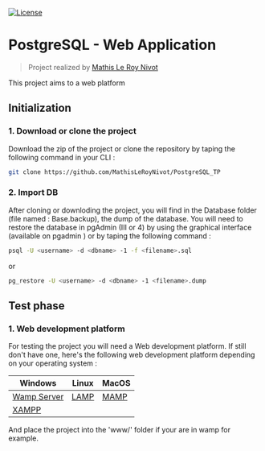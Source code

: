 [![License](https://img.shields.io/badge/license-MIT-blue.svg)](https://opensource.org/licenses/MIT)
# PostgreSQL - Web Application

> Project realized by [Mathis Le Roy Nivot](https://github.com/MathisLeRoyNivot)

This project aims to a web platform 

## Initialization 

### 1. Download or clone the project
Download the zip of the project or clone the repository by taping the following command in your CLI :
```bash
git clone https://github.com/MathisLeRoyNivot/PostgreSQL_TP
```
### 2. Import DB 
After cloning or downloding the project, you will find in the Database folder (file named : Base.backup), the dump of the database. You will need to restore the database in pgAdmin (III or 4) by using the graphical interface (available on pgadmin ) or by taping the following command :

```bash
psql -U <username> -d <dbname> -1 -f <filename>.sql
```
or
```bash
pg_restore -U <username> -d <dbname> -1 <filename>.dump
```

## Test phase

### 1. Web development platform
For testing the project you will need a Web development platform. If still don't have one, here's the following web development platform depending on your operating system : 

| Windows | Linux | MacOS |
|---|---|---|
[Wamp Server](http://www.wampserver.com)  | [LAMP](https://doc.ubuntu-fr.org/lamp) | [MAMP](https://www.mamp.info/en/) |
[XAMPP](https://www.apachefriends.org/fr/download.html)|

And place the project into the 'www/' folder if your are in wamp for example.
